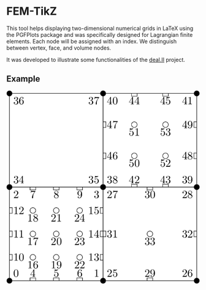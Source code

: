 # FEM-TikZ

This tool helps displaying two-dimensional numerical grids in LaTeX using the PGFPlots package and was specifically designed for Lagrangian finite elements. Each node will be assigned with an index. We distinguish between vertex, face, and volume nodes.

It was developed to illustrate some functionalities of the [deal.II](https://github.com/dealii/dealii) project.

## Example

![Image of the provided example](example.png)
